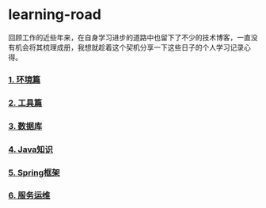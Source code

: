# learning-road
回顾工作的近些年来，在自身学习进步的道路中也留下了不少的技术博客，一直没有机会将其梳理成册，我想就趁着这个契机分享一下这些日子的个人学习记录心得。

### [1. 环境篇](./1.env/README.md)


### [2. 工具篇](./2.tool/README.md)


### [3. 数据库](./3.database/README.md)


### [4. Java知识](./4.java/README.md)


### [5. Spring框架](./5.spring/README.md)


### [6. 服务运维](./6.linux/README.md)
